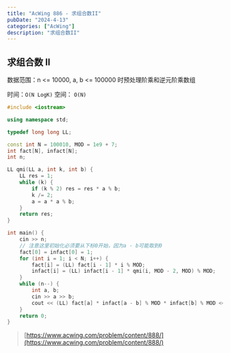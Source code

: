```yaml
---
title: "AcWing 886 - 求组合数II"
pubDate: "2024-4-13"
categories: ["AcWing"]
description: "求组合数II"
---
```


## 求组合数 II

数据范围：n <= 10000, a, b <= 100000 时预处理阶乘和逆元阶乘数组

时间：`O(N LogK)` 空间： `O(N)`

```c++
#include <iostream>

using namespace std;

typedef long long LL;

const int N = 100010, MOD = 1e9 + 7;
int fact[N], infact[N];
int n;

LL qmi(LL a, int k, int b) {
    LL res = 1;
    while (k) {
        if (k % 2) res = res * a % b;
        k /= 2;
        a = a * a % b;
    }
    return res;
}

int main() {
    cin >> n;
    // 注意这里初始化必须要从下标0开始，因为a - b可能取到0
    fact[0] = infact[0] = 1;
    for (int i = 1; i < N; i++) {
        fact[i] = (LL) fact[i - 1] * i % MOD;
        infact[i] = (LL) infact[i - 1] * qmi(i, MOD - 2, MOD) % MOD;
    }
    while (n--) {
        int a, b;
        cin >> a >> b;
        cout << (LL) fact[a] * infact[a - b] % MOD * infact[b] % MOD << endl;
    }
    return 0;
}
```

> [https://www.acwing.com/problem/content/888/](https://www.acwing.com/problem/content/888/)

